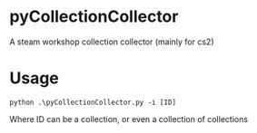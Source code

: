 # pyCollectionCollector
 A steam workshop collection collector (mainly for cs2) 

# Usage
 `python .\pyCollectionCollector.py -i [ID]`

 Where ID can be a collection, or even a collection of collections
